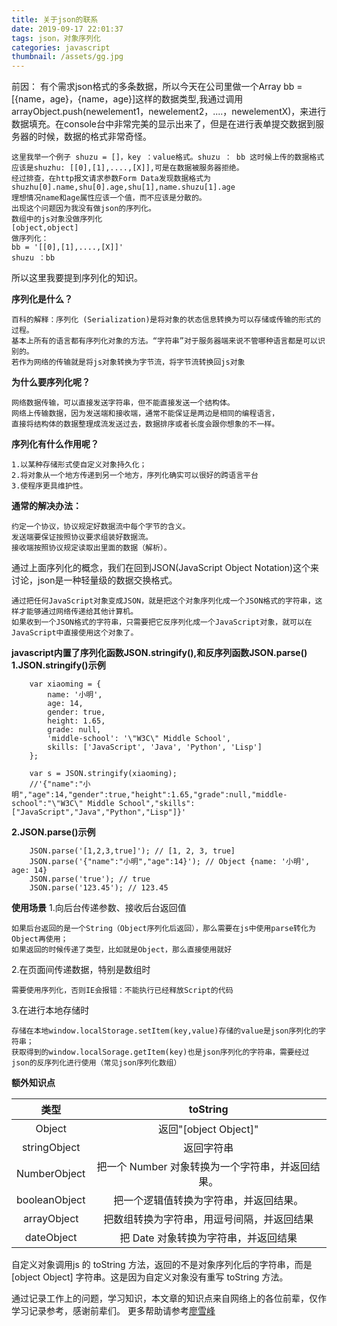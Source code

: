 ```yaml
---
title: 关于json的联系
date: 2019-09-17 22:01:37
tags: json，对象序列化
categories: javascript
thumbnail: /assets/gg.jpg
---
```


前因：
有个需求json格式的多条数据，所以今天在公司里做一个Array bb = [{name，age}，{name，age}]这样的数据类型,我通过调用arrayObject.push(newelement1，newelement2，....，newelementX)，来进行数据填充。在console台中非常完美的显示出来了，但是在进行表单提交数据到服务器的时候，数据的格式非常奇怪。

    这里我举一个例子 shuzu = []，key ：value格式。shuzu ： bb 这时候上传的数据格式应该是shuzhu: [[0],[1],....,[X]],可是在数据被服务器拒绝。
    经过排查，在http报文请求参数Form Data发现数据格式为shuzhu[0].name,shu[0].age,shu[1],name.shuzu[1].age
    理想情况name和age属性应该一个值，而不应该是分散的。
    出现这个问题因为我没有做json的序列化。
    数组中的js对象没做序列化
    [object,object]
    做序列化：
    bb = '[[0],[1],....,[X]]'
    shuzu ：bb
    
所以这里我要提到序列化的知识。

**序列化是什么？**
        
    百科的解释：序列化 (Serialization)是将对象的状态信息转换为可以存储或传输的形式的过程。 
    基本上所有的语言都有序列化对象的方法。“字符串”对于服务器端来说不管哪种语言都是可以识别的。  
    若作为网络的传输就是将js对象转换为字节流，将字节流转换回js对象 

**为什么要序列化呢？**

    网络数据传输，可以直接发送字符串，但不能直接发送一个结构体。
    网络上传输数据，因为发送端和接收端，通常不能保证是两边是相同的编程语言，
    直接将结构体的数据整理成流发送过去，数据排序或者长度会跟你想象的不一样。

**序列化有什么作用呢？**
    
    1.以某种存储形式使自定义对象持久化；
    2.将对象从一个地方传递到另一个地方，序列化确实可以很好的跨语言平台
    3.使程序更具维护性。

**通常的解决办法：**

    约定一个协议，协议规定好数据流中每个字节的含义。
    发送端要保证按照协议要求组装好数据流。
    接收端按照协议规定读取出里面的数据（解析）。

通过上面序列化的概念，我们在回到JSON(JavaScript Object Notation)这个来讨论，json是一种轻量级的数据交换格式。

    通过把任何JavaScript对象变成JSON，就是把这个对象序列化成一个JSON格式的字符串，这样才能够通过网络传递给其他计算机。
    如果收到一个JSON格式的字符串，只需要把它反序列化成一个JavaScript对象，就可以在JavaScript中直接使用这个对象了。


**javascript内置了序列化函数JSON.stringify(),和反序列函数JSON.parse()**
**1.JSON.stringify()示例**

        var xiaoming = {
            name: '小明',
            age: 14,
            gender: true,
            height: 1.65,
            grade: null,
            'middle-school': '\"W3C\" Middle School',
            skills: ['JavaScript', 'Java', 'Python', 'Lisp']
        };
        
        var s = JSON.stringify(xiaoming);
        //'{"name":"小明","age":14,"gender":true,"height":1.65,"grade":null,"middle-school":"\"W3C\" Middle School","skills":["JavaScript","Java","Python","Lisp"]}'

**2.JSON.parse()示例**

        JSON.parse('[1,2,3,true]'); // [1, 2, 3, true]
        JSON.parse('{"name":"小明","age":14}'); // Object {name: '小明', age: 14}
        JSON.parse('true'); // true
        JSON.parse('123.45'); // 123.45




**使用场景**
1.向后台传递参数、接收后台返回值

    如果后台返回的是一个String（Object序列化后返回），那么需要在js中使用parse转化为Object再使用；
    如果返回的时候传递了类型，比如就是Object，那么直接使用就好

2.在页面间传递数据，特别是数组时

    需要使用序列化，否则IE会报错：不能执行已经释放Script的代码

3.在进行本地存储时

    存储在本地window.localStorage.setItem(key,value)存储的value是json序列化的字符串；
    获取得到的window.localSorage.getItem(key)也是json序列化的字符串，需要经过json的反序列化进行使用（常见json序列化数组）

**额外知识点**


|类型|toString|
|:---:|:---:|
|Object      	|   返回"[object Object]"|
|stringObject	|   返回字符串|
|NumberObject	|   把一个 Number 对象转换为一个字符串，并返回结果。|
|booleanObject	|   把一个逻辑值转换为字符串，并返回结果。|
|arrayObject	    |   把数组转换为字符串，用逗号间隔，并返回结果|
|dateObject	    |   把 Date 对象转换为字符串，并返回结果|

自定义对象调用js 的 toString 方法，返回的不是对象序列化后的字符串，而是 [object Object] 字符串。这是因为自定义对象没有重写 toString 方法。



通过记录工作上的问题，学习知识，本文章的知识点来自网络上的各位前辈，仅作学习记录参考，感谢前辈们。
更多帮助请参考[廖雪峰](https://www.liaoxuefeng.com/wiki/1022910821149312/1023021554858080)